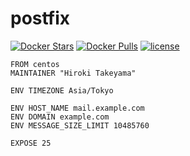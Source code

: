 # postfix
[![Docker Stars](https://img.shields.io/docker/stars/takeyamajp/postfix.svg?style=flat-square)](https://hub.docker.com/r/takeyamajp/postfix/)
[![Docker Pulls](https://img.shields.io/docker/pulls/takeyamajp/postfix.svg?style=flat-square)](https://hub.docker.com/r/takeyamajp/postfix/)
[![license](https://img.shields.io/github/license/takeyamajp/docker-postfix.svg)](https://github.com/takeyamajp/docker-postfix/blob/master/LICENSE)

    FROM centos  
    MAINTAINER "Hiroki Takeyama"
    
    ENV TIMEZONE Asia/Tokyo
    
    ENV HOST_NAME mail.example.com  
    ENV DOMAIN example.com  
    ENV MESSAGE_SIZE_LIMIT 10485760
    
    EXPOSE 25
